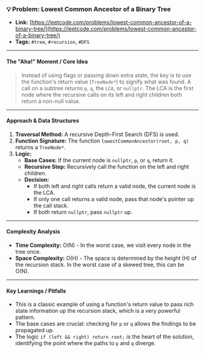 ### 💡 Problem: Lowest Common Ancestor of a Binary Tree

* **Link:** [https://leetcode.com/problems/lowest-common-ancestor-of-a-binary-tree/](https://leetcode.com/problems/lowest-common-ancestor-of-a-binary-tree/)
* **Tags:** `#tree`, `#recursion`, `#DFS`

***

#### The "Aha!" Moment / Core Idea
> Instead of using flags or passing down extra state, the key is to use the function's return value (`TreeNode*`) to signify what was found. A call on a subtree returns `p`, `q`, the `LCA`, or `nullptr`. The LCA is the first node where the recursive calls on its left and right children both return a non-null value.

***

#### Approach & Data Structures
1.  **Traversal Method:** A recursive Depth-First Search (DFS) is used.
2.  **Function Signature:** The function `lowestCommonAncestor(root, p, q)` returns a `TreeNode*`.
3.  **Logic:**
    * **Base Cases:** If the current node is `nullptr`, `p`, or `q`, return it.
    * **Recursive Step:** Recursively call the function on the left and right children.
    * **Decision:**
        * If both left and right calls return a valid node, the current node is the LCA.
        * If only one call returns a valid node, pass that node's pointer up the call stack.
        * If both return `nullptr`, pass `nullptr` up.

***

#### Complexity Analysis
* **Time Complexity:** O(N) - In the worst case, we visit every node in the tree once.
* **Space Complexity:** O(H) - The space is determined by the height (H) of the recursion stack. In the worst case of a skewed tree, this can be O(N).

***

#### Key Learnings / Pitfalls
* This is a classic example of using a function's return value to pass rich state information up the recursion stack, which is a very powerful pattern.
* The base cases are crucial: checking for `p` or `q` allows the findings to be propagated up.
* The logic `if (left && right) return root;` is the heart of the solution, identifying the point where the paths to `p` and `q` diverge.
